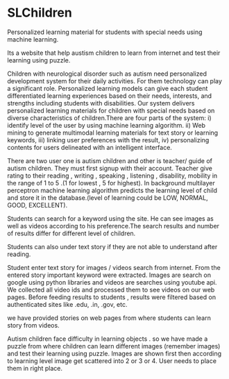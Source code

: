 # SLChildren
Personalized learning material for students with special needs using machine learning.

Its a website that help austism children to learn from internet and test their learning using puzzle.

Children with neurological disorder such as autism need personalized development system for their daily activities. 
For them technology can play a significant role. Personalized learning models can give each student differentiated learning experiences based on their needs, interests, and strengths including students with disabilities. 
Our system delivers personalized learning materials for children with special needs based on diverse characteristics of children.There are four parts of the system:
i) identify level of the user by using machine learning algorithm. 
ii) Web mining to generate multimodal learning materials for text story or learning keywords, 
iii) linking user preferences with the result, 
iv) personalizing contents for users delineated with an intelligent interface. 


There are two user one is autism children and other is teacher/ guide of autism children. They must first signup with their account. 
Teacher give rating to their reading , writing , speaking , listening , disability, mobility in the range of 1 to 5 .(1 for lowest , 5 for highest). 
In background multilayer perceptron machine learning algorithm predicts the learning level of child and store it in the database.(level of learning could be LOW, NORMAL, GOOD, EXCELLENT).

Students can search for a keyword using the site. He can see images as well as videos according to his preference.The search results and number of results differ for different level of children.

Students can also under text story if they are not able to understand after reading.

Student enter text story for images / videos search from internet. From the entered story important keyword were extracted. Images are search on google using python libraries and videos are searches using youtube api. We collected all video ids and processed them to see videos on our web pages. Before feeding results to students , results were filtered based on authenticated sites like .edu, .in, .gov, etc.

we have provided stories on web pages from where students can learn story from videos. 

Autism children face difficulty in learning objects . so we have made a puzzle from where children can learn different images (remember images) and test their learning using puzzle. Images are shown first then according to learning level image get scattered into 2 or 3 or 4. User needs to place them in right place.
